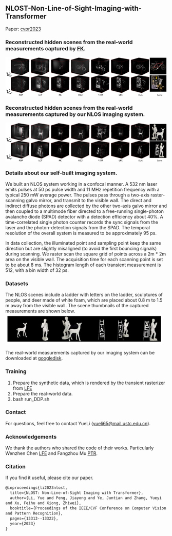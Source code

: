 ## NLOST-Non-Line-of-Sight-Imaging-with-Transformer 
Paper: [cvpr2023](https://openaccess.thecvf.com/content/CVPR2023/papers/Li_NLOST_Non-Line-of-Sight_Imaging_With_Transformer_CVPR_2023_paper.pdf)

### Reconstructed hidden scenes from the real-world measurements captured by [FK](https://github.com/computational-imaging/nlos-fk).
![fk_rw](https://github.com/Depth2World/NLOST/blob/main/images/fk_rw.png)


### Reconstructed hidden scenes from the real-world measurements captured by our NLOS imaging system.
![ours_rw](https://github.com/Depth2World/NLOST/blob/main/images/our_rw.png)


### Details about our self-built imaging system.
We built an NLOS system working in a confocal manner. A 532 nm laser emits pulses at 50 ps pulse width and 11 MHz repetition frequency with a typical 250 mW average power. The pulses pass through a two-axis raster-scanning galvo mirror, and transmit to the visible wall. The direct and indirect diffuse photons are collected by the other two-axis galvo mirror and then coupled to a multimode fiber directed to a free-running single-photon avalanche diode (SPAD) detector with a detection efficiency about 40\%. A time-correlated single photon counter records the sync signals from the laser and the photon-detection signals from the SPAD. The temporal resolution of the overall system is measured to be approximately 95 ps. 

In data collection, the illuminated point and sampling point keep the same direction but are slightly misaligned (to avoid the first bouncing signals) during scanning. We raster scan the square grid of points across a 2m * 2m area on the visible wall. The acquisition time for each scanning point is set to be about 8 ms. The histogram length of each transient measurement is 512, with a bin width of 32 ps. 

### Datasets
The NLOS scenes include a ladder with letters on the ladder, sculptures of people, and deer made of white foam, which are placed about 0.8 m to 1.5 m away from the visible wall. 
The scene thumbnails of the captured measurements are shown below.
![scene thumbnails](https://github.com/Depth2World/NLOST/blob/main/images/objects.png)

The real-world measurements captured by our imaging system can be downloaded at [googledisk](https://drive.google.com/file/d/1j5bq_JcR68yDuvRUz57yGigJM0JUawMn/view?usp=sharing).

### Training
1. Prepare the synthetic data, which is rendered by the transient rasterizer from [LFE](https://github.com/princeton-computational-imaging/NLOSFeatureEmbeddings)
2. Prepare the real-world data.
3. bash run_DDP.sh
   
### Contact 
For questions, feel free to contact YueLi (yueli65@mail.ustc.edu.cn).

### Acknowledgements
We thank the authors who shared the code of their works. Particularly
  Wenzhen Chen [LFE](https://github.com/princeton-computational-imaging/NLOSFeatureEmbeddings) and 
  Fangzhou Mu [PTR](https://github.com/fmu2/nlos3d).
### Citation
If you find it useful, please cite our paper.

    @inproceedings{li2023nlost,
      title={NLOST: Non-Line-of-Sight Imaging with Transformer},
      author={Li, Yue and Peng, Jiayong and Ye, Juntian and Zhang, Yueyi and Xu, Feihu and Xiong, Zhiwei},
      booktitle={Proceedings of the IEEE/CVF Conference on Computer Vision and Pattern Recognition},
      pages={13313--13322},
      year={2023}
    }
